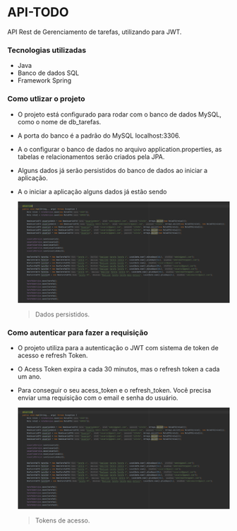 # API-TODO
API Rest de Gerenciamento de tarefas, utilizando para JWT.

### Tecnologias utilizadas
- Java
- Banco de dados SQL
- Framework Spring

### Como utlizar o projeto
- O projeto está configurado para rodar com o banco de dados MySQL, como o nome de db_tarefas.
- A porta do banco é a padrão do MySQL localhost:3306.
- A o configurar o banco de dados no arquivo application.properties, as tabelas e relacionamentos serão criados pela JPA.
- Alguns dados já serão persistidos do banco de dados ao iniciar a aplicação.
- A o iniciar a aplicação alguns dados já estão sendo

  ![](https://github.com/welsonjnr/API-TODO/blob/main/img/Sem%20título.png)
  > Dados persistidos.

### Como autenticar para fazer a requisição
- O projeto utiliza para a autenticação o JWT com sistema de token de acesso e refresh Token.
- O Acess Token expira a cada 30 minutos, mas o refresh token a cada um ano.
- Para conseguir o seu acess_token e o refresh_token. Você precisa enviar uma requisição com o email e senha do usuário.
  
  ![](https://github.com/welsonjnr/API-TODO/blob/main/img/Sem%20título.png)
  > Tokens de acesso.

